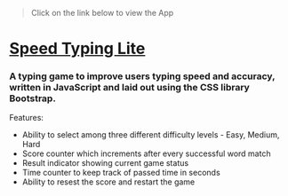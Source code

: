 > Click on the link below to view the App

# [Speed Typing Lite](https://aman-maharshi.github.io/vanilla-js/speed-typing-game/)

### A typing game to improve users typing speed and accuracy, written in JavaScript and laid out using the CSS library Bootstrap.

Features:
* Ability to select among three different difficulty levels - Easy, Medium, Hard
* Score counter which increments after every successful word match
* Result indicator showing current game status
* Time counter to keep track of passed time in seconds
* Ability to resest the score and restart the game 